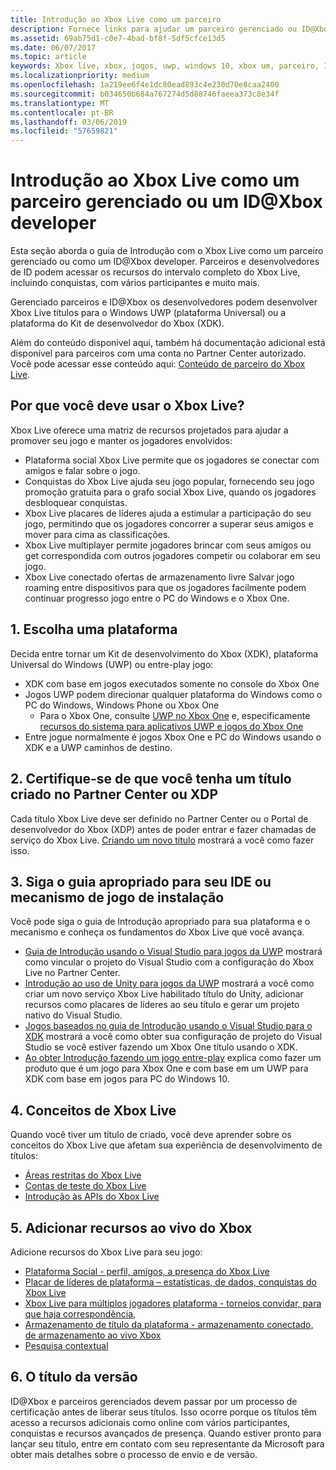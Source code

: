 ```yaml
---
title: Introdução ao Xbox Live como um parceiro
description: Fornece links para ajudar um parceiro gerenciado ou ID@Xbox membro Introdução ao desenvolvimento do Xbox Live.
ms.assetid: 69ab75d1-c0e7-4bad-bf8f-5df5cfce13d5
ms.date: 06/07/2017
ms.topic: article
keywords: Xbox live, xbox, jogos, uwp, windows 10, xbox um, parceiro, ID@Xbox
ms.localizationpriority: medium
ms.openlocfilehash: 1a219ee6f4e1dc80ead893c4e230d70e8caa2400
ms.sourcegitcommit: b034650b684a767274d5d88746faeea373c8e34f
ms.translationtype: MT
ms.contentlocale: pt-BR
ms.lasthandoff: 03/06/2019
ms.locfileid: "57659821"
---
```

# <a name="get-started-with-xbox-live-as-a-managed-partner-or-an-idxbox-developer"></a>Introdução ao Xbox Live como um parceiro gerenciado ou um ID@Xbox developer

Esta seção aborda o guia de Introdução com o Xbox Live como um parceiro gerenciado ou como um ID@Xbox developer. Parceiros e desenvolvedores de ID podem acessar os recursos do intervalo completo do Xbox Live, incluindo conquistas, com vários participantes e muito mais.

Gerenciado parceiros e ID@Xbox os desenvolvedores podem desenvolver Xbox Live títulos para o Windows UWP (plataforma Universal) ou a plataforma do Kit de desenvolvedor do Xbox (XDK).

Além do conteúdo disponível aqui, também há documentação adicional está disponível para parceiros com uma conta no Partner Center autorizado. Você pode acessar esse conteúdo aqui: [Conteúdo de parceiro do Xbox Live](https://developer.microsoft.com/en-us/games/xbox/docs/xboxlive/xbox-live-partners/partner-content).

## <a name="why-should-you-use-xbox-live"></a>Por que você deve usar o Xbox Live?

Xbox Live oferece uma matriz de recursos projetados para ajudar a promover seu jogo e manter os jogadores envolvidos:

- Plataforma social Xbox Live permite que os jogadores se conectar com amigos e falar sobre o jogo.
- Conquistas do Xbox Live ajuda seu jogo popular, fornecendo seu jogo promoção gratuita para o grafo social Xbox Live, quando os jogadores desbloquear conquistas.
- Xbox Live placares de líderes ajuda a estimular a participação do seu jogo, permitindo que os jogadores concorrer a superar seus amigos e mover para cima as classificações.
- Xbox Live multiplayer permite jogadores brincar com seus amigos ou get correspondida com outros jogadores competir ou colaborar em seu jogo.
- Xbox Live conectado ofertas de armazenamento livre Salvar jogo roaming entre dispositivos para que os jogadores facilmente podem continuar progresso jogo entre o PC do Windows e o Xbox One.

## <a name="1-choose-a-platform"></a>1. Escolha uma plataforma
Decida entre tornar um Kit de desenvolvimento do Xbox (XDK), plataforma Universal do Windows (UWP) ou entre-play jogo:

- XDK com base em jogos executados somente no console do Xbox One
- Jogos UWP podem direcionar qualquer plataforma do Windows como o PC do Windows, Windows Phone ou Xbox One
  - Para o Xbox One, consulte [UWP no Xbox One](https://msdn.microsoft.com/en-us/windows/uwp/xbox-apps/index) e, especificamente [recursos do sistema para aplicativos UWP e jogos do Xbox One](https://msdn.microsoft.com/en-us/windows/uwp/xbox-apps/system-resource-allocation)
- Entre jogue normalmente é jogos Xbox One e PC do Windows usando o XDK e a UWP caminhos de destino.

## <a name="2-ensure-that-you-have-a-title-created-in-partner-center-or-xdp"></a>2. Certifique-se de que você tenha um título criado no Partner Center ou XDP
Cada título Xbox Live deve ser definido no Partner Center ou o Portal de desenvolvedor do Xbox (XDP) antes de poder entrar e fazer chamadas de serviço do Xbox Live.  [Criando um novo título](create-a-new-title.md) mostrará a você como fazer isso.

## <a name="3-follow-the-appropriate-guide-to-setup-your-ide-or-game-engine"></a>3. Siga o guia apropriado para seu IDE ou mecanismo de jogo de instalação
Você pode siga o guia de Introdução apropriado para sua plataforma e o mecanismo e conheça os fundamentos do Xbox Live que você avança.

* [Guia de Introdução usando o Visual Studio para jogos da UWP](get-started-with-visual-studio-and-uwp.md) mostrará como vincular o projeto do Visual Studio com a configuração do Xbox Live no Partner Center.
* [Introdução ao uso de Unity para jogos da UWP](partner-add-xbox-live-to-unity-uwp.md) mostrará a você como criar um novo serviço Xbox Live habilitado título do Unity, adicionar recursos como placares de líderes ao seu título e gerar um projeto nativo do Visual Studio.
* [Jogos baseados no guia de Introdução usando o Visual Studio para o XDK](xdk-developers.md) mostrará a você como obter sua configuração de projeto do Visual Studio se você estiver fazendo um Xbox One título usando o XDK.
* [Ao obter Introdução fazendo um jogo entre-play](get-started-with-cross-play-games.md) explica como fazer um produto que é um jogo para Xbox One e com base em um UWP para XDK com base em jogos para PC do Windows 10.

## <a name="4-xbox-live-concepts"></a>4. Conceitos de Xbox Live
Quando você tiver um título de criado, você deve aprender sobre os conceitos do Xbox Live que afetam sua experiência de desenvolvimento de títulos:

- [Áreas restritas do Xbox Live](../xbox-live-sandboxes.md)
- [Contas de teste do Xbox Live](../xbox-live-test-accounts.md)
- [Introdução às APIs do Xbox Live](../introduction-to-xbox-live-apis.md)

## <a name="5-add-xbox-live-features"></a>5. Adicionar recursos ao vivo do Xbox

Adicione recursos do Xbox Live para seu jogo:

- [Plataforma Social - perfil, amigos, a presença do Xbox Live](../social-platform/social-platform.md)
- [Placar de líderes de plataforma – estatísticas, de dados, conquistas do Xbox Live](../data-platform/data-platform.md)
- [Xbox Live para múltiplos jogadores plataforma - torneios convidar, para que haja correspondência,](../multiplayer/multiplayer-intro.md)
- [Armazenamento de título da plataforma - armazenamento conectado, de armazenamento ao vivo Xbox](../storage-platform/storage-platform.md)
- [Pesquisa contextual](../contextual-search/introduction-to-contextual-search.md)

## <a name="6-release-your-title"></a>6. O título da versão

ID@Xbox e parceiros gerenciados devem passar por um processo de certificação antes de liberar seus títulos.  Isso ocorre porque os títulos têm acesso a recursos adicionais como online com vários participantes, conquistas e recursos avançados de presença.  Quando estiver pronto para lançar seu título, entre em contato com seu representante da Microsoft para obter mais detalhes sobre o processo de envio e de versão.
